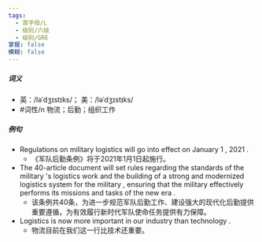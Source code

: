 ```yaml
---
tags:
  - 首字母/L
  - 级别/六级
  - 级别/GRE
掌握: false
模糊: false
---
```

##### 词义
- 英：/ləˈdʒɪstɪks/； 美：/ləˈdʒɪstɪks/
- #词性/n  物流；后勤；组织工作
##### 例句
- Regulations on military logistics will go into effect on January 1 , 2021 .
	- 《军队后勤条例》将于2021年1月1日起施行。
- The 40-article document will set rules regarding the standards of the military 's logistics work and the building of a strong and modernized logistics system for the military , ensuring that the military effectively performs its missions and tasks of the new era .
	- 该条例共40条，为进一步规范军队后勤工作、建设强大的现代化后勤提供重要遵循，为有效履行新时代军队使命任务提供有力保障。
- Logistics is now more important in our industry than technology .
	- 物流目前在我们这一行比技术还重要。
